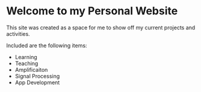 # Welcome to my Personal Website

This site was created as a space for me to show off my current projects and activities.

Included are the following items:
* Learning
* Teaching
* Amplificaiton
* Signal Processing
* App Development
